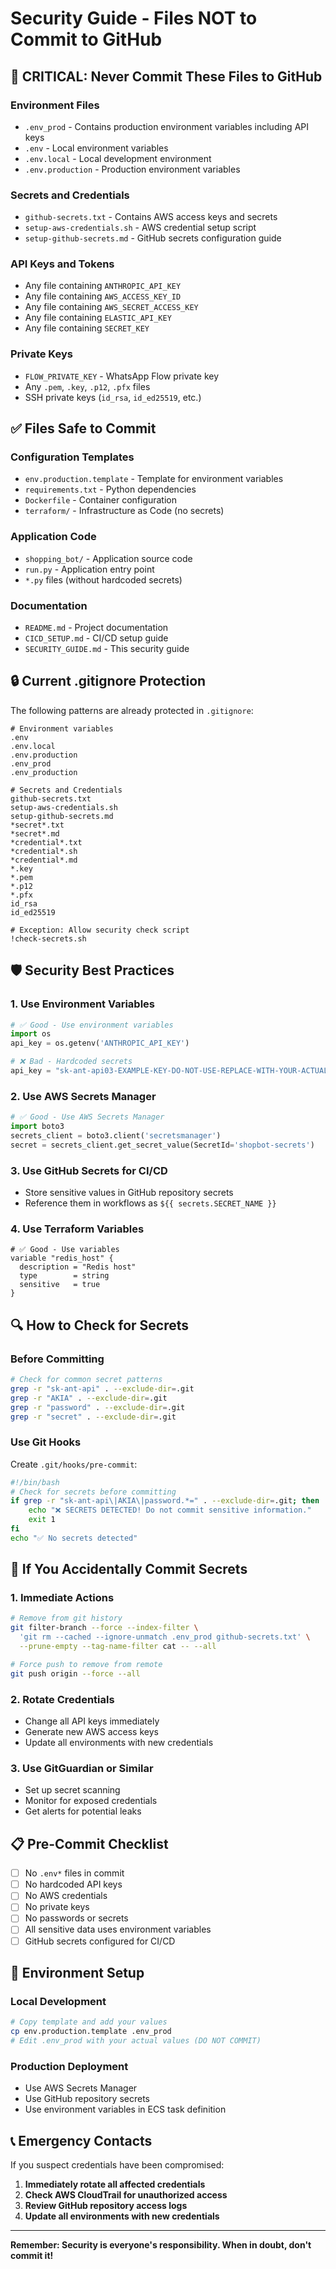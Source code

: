 # Security Guide - Files NOT to Commit to GitHub

## 🚨 **CRITICAL: Never Commit These Files to GitHub**

### **Environment Files**
- `.env_prod` - Contains production environment variables including API keys
- `.env` - Local environment variables
- `.env.local` - Local development environment
- `.env.production` - Production environment variables

### **Secrets and Credentials**
- `github-secrets.txt` - Contains AWS access keys and secrets
- `setup-aws-credentials.sh` - AWS credential setup script
- `setup-github-secrets.md` - GitHub secrets configuration guide

### **API Keys and Tokens**
- Any file containing `ANTHROPIC_API_KEY`
- Any file containing `AWS_ACCESS_KEY_ID`
- Any file containing `AWS_SECRET_ACCESS_KEY`
- Any file containing `ELASTIC_API_KEY`
- Any file containing `SECRET_KEY`

### **Private Keys**
- `FLOW_PRIVATE_KEY` - WhatsApp Flow private key
- Any `.pem`, `.key`, `.p12`, `.pfx` files
- SSH private keys (`id_rsa`, `id_ed25519`, etc.)

## ✅ **Files Safe to Commit**

### **Configuration Templates**
- `env.production.template` - Template for environment variables
- `requirements.txt` - Python dependencies
- `Dockerfile` - Container configuration
- `terraform/` - Infrastructure as Code (no secrets)

### **Application Code**
- `shopping_bot/` - Application source code
- `run.py` - Application entry point
- `*.py` files (without hardcoded secrets)

### **Documentation**
- `README.md` - Project documentation
- `CICD_SETUP.md` - CI/CD setup guide
- `SECURITY_GUIDE.md` - This security guide

## 🔒 **Current .gitignore Protection**

The following patterns are already protected in `.gitignore`:

```gitignore
# Environment variables
.env
.env.local
.env.production
.env_prod
.env_production

# Secrets and Credentials
github-secrets.txt
setup-aws-credentials.sh
setup-github-secrets.md
*secret*.txt
*secret*.md
*credential*.txt
*credential*.sh
*credential*.md
*.key
*.pem
*.p12
*.pfx
id_rsa
id_ed25519

# Exception: Allow security check script
!check-secrets.sh
```

## 🛡️ **Security Best Practices**

### **1. Use Environment Variables**
```python
# ✅ Good - Use environment variables
import os
api_key = os.getenv('ANTHROPIC_API_KEY')

# ❌ Bad - Hardcoded secrets
api_key = "sk-ant-api03-EXAMPLE-KEY-DO-NOT-USE-REPLACE-WITH-YOUR-ACTUAL-KEY"
```

### **2. Use AWS Secrets Manager**
```python
# ✅ Good - Use AWS Secrets Manager
import boto3
secrets_client = boto3.client('secretsmanager')
secret = secrets_client.get_secret_value(SecretId='shopbot-secrets')
```

### **3. Use GitHub Secrets for CI/CD**
- Store sensitive values in GitHub repository secrets
- Reference them in workflows as `${{ secrets.SECRET_NAME }}`

### **4. Use Terraform Variables**
```hcl
# ✅ Good - Use variables
variable "redis_host" {
  description = "Redis host"
  type        = string
  sensitive   = true
}
```

## 🔍 **How to Check for Secrets**

### **Before Committing**
```bash
# Check for common secret patterns
grep -r "sk-ant-api" . --exclude-dir=.git
grep -r "AKIA" . --exclude-dir=.git
grep -r "password" . --exclude-dir=.git
grep -r "secret" . --exclude-dir=.git
```

### **Use Git Hooks**
Create `.git/hooks/pre-commit`:
```bash
#!/bin/bash
# Check for secrets before committing
if grep -r "sk-ant-api\|AKIA\|password.*=" . --exclude-dir=.git; then
    echo "❌ SECRETS DETECTED! Do not commit sensitive information."
    exit 1
fi
echo "✅ No secrets detected"
```

## 🚨 **If You Accidentally Commit Secrets**

### **1. Immediate Actions**
```bash
# Remove from git history
git filter-branch --force --index-filter \
  'git rm --cached --ignore-unmatch .env_prod github-secrets.txt' \
  --prune-empty --tag-name-filter cat -- --all

# Force push to remove from remote
git push origin --force --all
```

### **2. Rotate Credentials**
- Change all API keys immediately
- Generate new AWS access keys
- Update all environments with new credentials

### **3. Use GitGuardian or Similar**
- Set up secret scanning
- Monitor for exposed credentials
- Get alerts for potential leaks

## 📋 **Pre-Commit Checklist**

- [ ] No `.env*` files in commit
- [ ] No hardcoded API keys
- [ ] No AWS credentials
- [ ] No private keys
- [ ] No passwords or secrets
- [ ] All sensitive data uses environment variables
- [ ] GitHub secrets configured for CI/CD

## 🔧 **Environment Setup**

### **Local Development**
```bash
# Copy template and add your values
cp env.production.template .env_prod
# Edit .env_prod with your actual values (DO NOT COMMIT)
```

### **Production Deployment**
- Use AWS Secrets Manager
- Use GitHub repository secrets
- Use environment variables in ECS task definition

## 📞 **Emergency Contacts**

If you suspect credentials have been compromised:
1. **Immediately rotate all affected credentials**
2. **Check AWS CloudTrail for unauthorized access**
3. **Review GitHub repository access logs**
4. **Update all environments with new credentials**

---

**Remember: Security is everyone's responsibility. When in doubt, don't commit it!**
